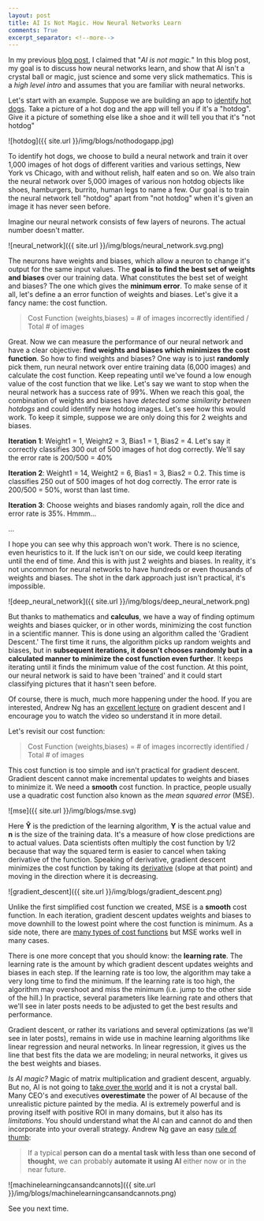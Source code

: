 ```yaml
---
layout: post
title: AI Is Not Magic. How Neural Networks Learn
comments: True
excerpt_separator: <!--more-->
---
```


In my previous [blog post](https://codeahoy.com/2017/07/27/ai-winter-is-coming/), I claimed that "*AI is not magic.*" In this blog post, my goal is to discuss how neural networks learn, and show that AI isn't a crystal ball or magic, just science and some very slick mathematics. This is a *high level intro* and assumes that you are familiar with neural networks.

Let's start with an example. Suppose we are building an app to [identify hot dogs](https://www.theverge.com/2017/6/26/15876006/hot-dog-app-android-silicon-valley). Take a picture of a hot dog and the app will tell you if it's a "hotdog". Give it a picture of something else like a shoe and it will tell you that it's "not hotdog"

![hotdog]({{ site.url }}/img/blogs/nothodogapp.jpg)

<!--more-->

To identify hot dogs, we choose to build a neural network and train it over 1,000 images of hot dogs of different varities and various settings, New York vs Chicago, with and without relish, half eaten and so on. We also train the neural network over 5,000 images of various non hotdog objects like shoes, hamburgers, burrito, human legs to name a few. Our goal is to train the neural network tell "hotdog" apart from "not hotdog" when it's given an image it has never seen before.

Imagine our neural network consists of few layers of neurons. The actual number doesn't matter.

![neural_network]({{ site.url }}/img/blogs/neural_network.svg.png)

The neurons have weights and biases, which allow a neuron to change it's output for the same input values. The **goal is to find the best set of weights and biases** over our training data. What constitutes the best set of weight and biases? The one which gives the **minimum error**. To make sense of it all, let's define a an error function of weights and biases. Let's give it a fancy name: the cost function.

> Cost Function (weights,biases) = # of images incorrectly identified / Total # of images

Great. Now we can measure the performance of our neural network and have a clear objective: **find weights and biases which minimizes the cost function**. So how to find weights and biases? One way is to just **randomly** pick them, run neural network over entire training data (6,000 images) and calculate the cost function. Keep repeating until we've found a low enough value of the cost function that we like. Let's say we want to stop when the neural network has a success rate of 99%. When we reach this goal, the combination of weights and biases have *detected some similarity between hotdogs* and could identify new hotdog images. Let's see how this would work. To keep it simple, suppose we are only doing this for 2 weights and biases.

**Iteration 1**: Weight1 = 1, Weight2 = 3, Bias1 = 1, Bias2 = 4. Let's say it correctly classifies 300 out of 500 images of hot dog correctly. We'll say the error rate is 200/500 = 40%

**Iteration 2**: Weight1 = 14, Weight2 = 6, Bias1 = 3, Bias2 = 0.2. This time is classifies 250 out of 500 images of hot dog correctly. The error rate is 200/500 = 50%, worst than last time.

**Iteration 3**: Choose weights and biases randomly again, roll the dice and error rate is 35%. Hmmm...

...

I hope you can see why this approach won't work. There is no science, even heuristics to it. If the luck isn't on our side, we could keep iterating until the end of time. And this is with just 2 weights and biases. In reality, it's not uncommon for neural networks to have hundreds or even thousands of weights and biases. The shot in the dark approach just isn't practical, it's impossible.

![deep_neural_network]({{ site.url }}/img/blogs/deep_neural_network.png)

But thanks to mathematics and **calculus**, we have a way of finding optimum weights and biases quicker, or in other words, minimizing the cost function in a scientific manner. This is done using an algorithm called the 'Gradient Descent.' The first time it runs, the algorithm picks up random weights and biases, but in **subsequent iterations, it doesn't chooses randomly but in a calculated manner to minimize the cost function even further**. It keeps iterating until it finds the minimum value of the cost function. At this point, our neural network is said to have been 'trained' and it could start classifying pictures that it hasn't seen before.

Of course, there is much, much more happening under the hood. If you are interested, Andrew Ng has an [excellent lecture](https://www.coursera.org/learn/machine-learning/lecture/8SpIM/gradient-descent) on gradient descent and I encourage you to watch the video so understand it in more detail.

Let's revisit our cost function:

> Cost Function (weights,biases) = # of images incorrectly identified / Total # of images

This cost function is too simple and isn't practical for gradient descent. Gradient descent cannot make incremental updates to weights and biases to minimize it. We need a **smooth** cost function. In practice, people usually use a quadratic cost function also known as the *mean squared error* (MSE).  

![mse]({{ site.url }}/img/blogs/mse.svg)

Here **Ŷ** is the prediction of the learning algorithm, **Y** is the actual value and **n** is the size of the training data. It's a measure of how close predictions are to actual values. Data scientists often multiply the cost function by 1/2 because that way the squared term is easier to cancel when taking derivative of the function. Speaking of derivative, gradient descent minimizes the cost function by taking its [derivative](https://en.wikipedia.org/wiki/Derivative) (slope at that point) and moving in the direction where it is decreasing.

![gradient_descent]({{ site.url }}/img/blogs/gradient_descent.png)

Unlike the first simplified cost function we created, MSE is a **smooth** cost function. In each iteration, gradient descent updates weights and biases to move downhill to the lowest point where the cost function is minimum. As a side note, there are [many types of cost functions](https://stats.stackexchange.com/questions/154879/a-list-of-cost-functions-used-in-neural-networks-alongside-applications) but MSE works well in many cases.

There is one more concept that you should know: the **learning rate**. The learning rate is the amount by which gradient descent updates weights and biases in each step. If the learning rate is too low, the algorithm may take a very long time to find the minimum. If the learning rate is too high, the algorithm may overshoot and miss the minimum (i.e. jump to the other side of the hill.) In practice, several parameters like learning rate and others that we'll see in later posts needs to be adjusted to get the best results and performance.

Gradient descent, or rather its variations and several optimizations (as we'll see in later posts), remains in wide use in machine learning algorithms like linear regression and neural networks. In linear regression, it gives us the line that best fits the data we are modeling; in neural networks, it gives us the best weights and biases.

*Is AI magic?* Magic of matrix multiplication and gradient descent, arguably. But no, AI is not going to [take over the world](https://www.extremetech.com/extreme/252781-elon-musk-warns-us-ai-destroy-world) and it is not a crystal ball. Many CEO's and executives **overestimate** the power of AI because of the unrealistic picture painted by the media. AI is extremely powerful and is proving itself with positive ROI in many domains, but it also has its *limitations*. You should understand what the AI can and cannot do and then incorporate into your overall strategy. Andrew Ng gave an easy [rule of thumb](https://hbr.org/2016/11/what-artificial-intelligence-can-and-cant-do-right-now):

> If a typical **person can do a mental task with less than one second of thought**, we can probably **automate it using AI** either now or in the near future.

![machinelearningcansandcannots]({{ site.url }}/img/blogs/machinelearningcansandcannots.png)

See you next time.
